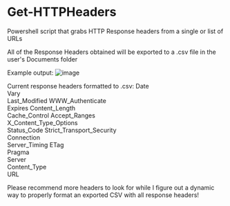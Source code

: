 # Get-HTTPHeaders
Powershell script that grabs HTTP Response headers from a single or list of URLs

All of the Response Headers obtained will be exported to a .csv file in the user's Documents folder

Example output:
![image](https://github.com/paulpierce34/Get-HTTPHeaders/assets/33561650/d168767f-54e9-4dfa-9243-a9f503deac03)

Current response headers formatted to .csv:
Date	
Vary	
Last_Modified	WWW_Authenticate	
Expires	Content_Length	
Cache_Control	Accept_Ranges	
X_Content_Type_Options	
Status_Code	
Strict_Transport_Security	
Connection	
Server_Timing	ETag	
Pragma	
Server	
Content_Type	
URL


Please recommend more headers to look for while I figure out a dynamic way to properly format an exported CSV with all response headers!
